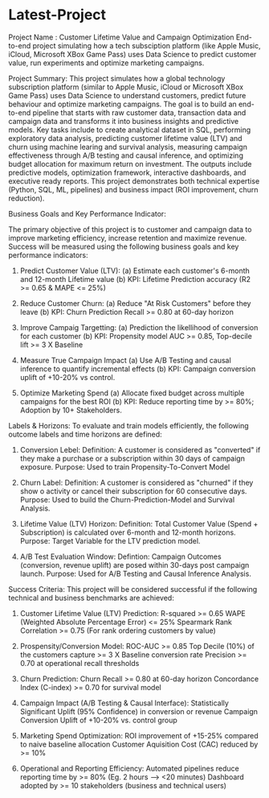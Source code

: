 # Latest-Project

Project Name : Customer Lifetime Value and Campaign Optimization
End-to-end project simulating how a tech subsciption platform (like Apple Music, iCloud, Microsoft XBox Game Pass) uses Data Science to predict customer value, run experiments and optimize marketing campaigns.

Project Summary:
This project simulates how a global technology subscription platform (similar to Apple Music, iCloud or Microsoft XBox Game Pass) uses Data Science to understand customers, predict future behaviour and optimize marketing campaigns. The goal is to build an end-to-end pipeline that starts with raw customer data, transaction data and campaign data and transforms it into business insights and predictive models. Key tasks include to create analytical dataset in SQL, performing exploratory data analysis, predicting customer lifetime value (LTV) and churn using machine learing and survival analysis, measuring campaign effectiveness through A/B testing and causal inference, and optimizing budget allocation for maximum return on investment. The outputs include predictive models, optimization framework, interactive dashboards, and executive ready reports. This project demonstrates both technical expertise (Python, SQL, ML, pipelines) and business impact (ROI improvement, churn reduction).

Business Goals and Key Performance Indicator:

The primary objective of this project is to customer and campaign data to improve marketing efficiency, increase retention and maximize revenue. Success will be measured using the following business goals and key performance indicators:

1) Predict Customer Value (LTV):
   (a) Estimate each customer's 6-month and 12-month Lifetime value
   (b) KPI: Lifetime Prediction accuracy (R2 >= 0.65 & MAPE <= 25%)

2) Reduce Customer Churn:
   (a) Reduce "At Risk Customers" before they leave
   (b) KPI: Churn Prediction Recall >= 0.80 at 60-day horizon

3) Improve Campaig Targetting:
   (a) Prediction the likellihood of conversion for each customer
   (b) KPI: Propensity model AUC >= 0.85, Top-decile lift >= 3 X Baseline

4) Measure True Campaign Impact
   (a) Use A/B Testing and causal inference to quantify incremental effects
   (b) KPI: Campaign conversion uplift of +10-20% vs control.

5) Optimize Marketing Spend
   (a) Allocate fixed budget across multiple campaigns for the best ROI
   (b) KPI: Reduce reporting time by >= 80%; Adoption by 10+ Stakeholders.

Labels & Horizons:
To evaluate and train models efficiently, the following outcome labels and time horizons are defined:

1) Conversion Lebel:
   Definition: A customer is considered as "converted" if they make a purchase or a subscription within 30 days of campaign exposure.
   Purpose: Used to train Propensity-To-Convert Model

2) Churn Label:
   Definition: A customer is considered as "churned" if they show o activity or cancel their subscription for 60 consecutive days.
   Purpose: Used to build the Churn-Prediction-Model and Survival Analysis.

3) Lifetime Value (LTV) Horizon:
   Definition: Total Customer Value (Spend + Subscription) is calculated over 6-month and 12-month horizons.
   Purpose: Target Variable for the LTV prediction model.

4) A/B Test Evaluation Window:
   Defintion: Campaign Outcomes (conversion, revenue uplift) are posed within 30-days post campaign launch.
   Purpose: Used for A/B Testing and Causal Inference Analysis.

Success Criteria:
This project will be considered successful if the following technical and business benchmarks are achieved:

1) Customer Lifetime Value (LTV) Prediction:
   R-squared >= 0.65
   WAPE (Weighted Absolute Percentage Error) <= 25%
   Spearmark Rank Correlation >= 0.75 (For rank ordering customers by value)

2) Prospensity/Conversion Model:
   ROC-AUC >= 0.85
   Top Decile (10%) of the customers capture >= 3 X Baseline conversion rate
   Precision >= 0.70 at operational recall thresholds

3) Churn Prediction:
   Churn Recall >= 0.80 at 60-day horizon
   Concordance Index (C-index) >= 0.70 for survival model

 4) Campaign Impact (A/B Testing & Causal Interface):
    Statistically Significant Uplift (95% Confidence) in conversion or revenue
    Campaign Conversion Uplift of +10-20% vs. control group

5) Marketing Spend Optimization:
   ROI improvement of +15-25% compared to naive baseline allocation
   Customer Aquisition Cost (CAC) reduced by >= 10%

6) Operational and Reporting Efficiency:
   Automated pipelines reduce reporting time by >= 80% (Eg. 2 hours --> <20 minutes)
   Dashboard adopted by >= 10 stakeholders (business and technical users)
    
